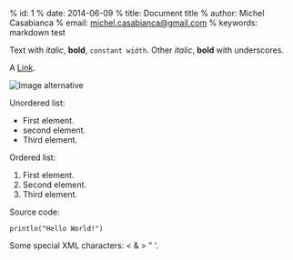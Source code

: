 % id:       1
% date:     2014-06-09
% title:    Document title
% author:   Michel Casabianca
% email:    michel.casabianca@gmail.com
% keywords: markdown test

Text with *italic*, **bold**, `constant width`. Other _italic_, __bold__ with underscores.

A [Link](http://example.com).

![Image alternative](image_file.jpg "Image title")

Unordered list:

- First element.
- second element.
- Third element.

Ordered list:

1. First element.
2. Second element.
3. Third element.

Source code:

```
println("Hello World!")
```

Some special XML characters: < & > " '.
